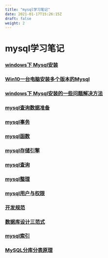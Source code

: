 ```yaml
---
title: "mysql学习笔记"
date: 2021-01-17T15:26:15Z
draft: false
weight: 2
---
```

# mysql学习笔记


### [windows下 Mysql安装](mysql_install)
### [Win10一台电脑安装多个版本的Mysql](mysql_install_more)

### [windows下 Mysql安装的一些问题解决方法](mysql_install_problem)

### [mysql查询数据准备](mysql_data)

### [mysql事务](mysql事务)

### [mysql函数](mysql函数)

### [mysql存储引擎](mysql存储引擎)


### [mysql查询](mysql查询)

### [mysql整理](mysql整理)



### [mysql用户与权限](mysql用户与权限)

### [开发规范](mysql_开发规范)

### [数据库设计三范式](mysql_数据库设计三范式)

### [mysql索引](mysql索引)

### [MySQL分库分表原理](mysql_distinguish)

